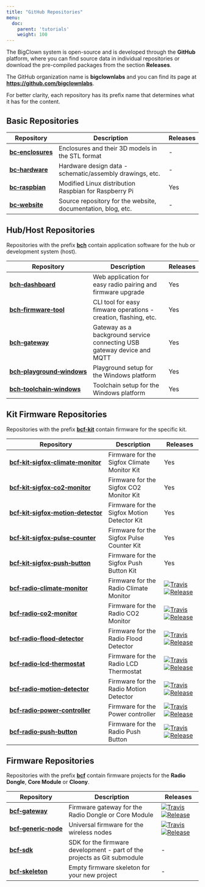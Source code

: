 ```yaml
---
title: "GitHub Repositories"
menu:
  doc:
    parent: 'tutorials'
    weight: 100
---
```


The BigClown system is open-source and is developed through the **GitHub** platform, where you can find source data in individual repositories or download the pre-compiled packages from the section **Releases**.

The GitHub organization name is **bigclownlabs** and you can find its page at **https://github.com/bigclownlabs**.

For better clarity, each repository has its prefix name that determines what it has for the content.

## Basic Repositories

| Repository                                                               | Description                                                  | Releases |
|--------------------------------------------------------------------------|--------------------------------------------------------------|----------|
| [**bc&#8209;enclosures**](https://github.com/bigclownlabs/bc-enclosures) | Enclosures and their 3D models in the STL format             | -        |
| [**bc&#8209;hardware**](https://github.com/bigclownlabs/bc-hardware)     | Hardware design data - schematic/assembly drawings, etc.     | -        |
| [**bc&#8209;raspbian**](https://github.com/bigclownlabs/bc-raspbian)     | Modified Linux distribution Raspbian for Raspberry Pi        | Yes      |
| [**bc&#8209;website**](https://github.com/bigclownlabs/bc-website)       | Source repository for the website, documentation, blog, etc. | -        |

## Hub/Host Repositories

Repositories with the prefix [**bch**](https://github.com/bigclownlabs?q=bch) contain application software for the hub or development system (host).

| Repository                                                                                       | Description                                                            | Releases |
|--------------------------------------------------------------------------------------------------|------------------------------------------------------------------------|----------|
| [**bch&#8209;dashboard**](https://github.com/bigclownlabs/bch-dashboard)                         | Web application for easy radio pairing and firmware upgrade            | Yes      |
| [**bch&#8209;firmware&#8209;tool**](https://github.com/bigclownlabs/bch-firmware-tool)           | CLI tool for easy fimware operations - creation, flashing, etc.        | Yes      |
| [**bch&#8209;gateway**](https://github.com/bigclownlabs/bch-gateway)                             | Gateway as a background service connecting USB gateway device and MQTT | Yes      |
| [**bch&#8209;playground&#8209;windows**](https://github.com/bigclownlabs/bch-playground-windows) | Playground setup for the Windows platform                              | Yes      |
| [**bch&#8209;toolchain&#8209;windows**](https://github.com/bigclownlabs/bch-toolchain-windows)   | Toolchain setup for the Windows platform                               | Yes      |

## Kit Firmware Repositories

Repositories with the prefix [**bcf-kit**](https://github.com/bigclownlabs?q=bcf-kit) contain firmware for the specific kit.

| Repository                                                                                                                         | Description                                 | Releases                                                                                                                                                                                                                                                                                                                                                  |
|----------------------------------------------------------------------------------------------------------------------------------  |---------------------------------------------|-----------------------------------------------------------------------------------------------------------------------------------------------------------------------------------------------------------------------------------------------------------------------------------------------------------------------------------------------------------|
| [**bcf&#8209;kit&#8209;sigfox&#8209;climate&#8209;monitor**](https://github.com/bigclownlabs/bcf-kit-sigfox-climate-monitor)       | Firmware for the Sigfox Climate Monitor Kit | Yes                                                                                                                                                                                                                                                                                                                                                       |
| [**bcf&#8209;kit&#8209;sigfox&#8209;co2&#8209;monitor**](https://github.com/bigclownlabs/bcf-kit-sigfox-co2-monitor)               | Firmware for the Sigfox CO2 Monitor Kit     | Yes                                                                                                                                                                                                                                                                                                                                                       |
| [**bcf&#8209;kit&#8209;sigfox&#8209;motion&#8209;detector**](https://github.com/bigclownlabs/bcf-kit-sigfox-motion-detector)       | Firmware for the Sigfox Motion Detector Kit | Yes                                                                                                                                                                                                                                                                                                                                                       |
| [**bcf&#8209;kit&#8209;sigfox&#8209;pulse&#8209;counter**](https://github.com/bigclownlabs/bcf-kit-sigfox-pulse-counter)           | Firmware for the Sigfox Pulse Counter Kit   | Yes                                                                                                                                                                                                                                                                                                                                                       |
| [**bcf&#8209;kit&#8209;sigfox&#8209;push&#8209;button**](https://github.com/bigclownlabs/bcf-kit-sigfox-push-button)               | Firmware for the Sigfox Push Button Kit     | Yes                                                                                                                                                                                                                                                                                                                                                       |
| [**bcf&#8209;radio&#8209;climate&#8209;monitor**](https://github.com/bigclownlabs/bcf-radio-climate-monitor)   | Firmware for the Radio Climate Monitor        | [![Travis](https://img.shields.io/travis/bigclownlabs/bcf-radio-climate-monitor/master.svg)](https://travis-ci.org/bigclownlabs/bcf-radio-climate-monitor) [![Release](https://img.shields.io/github/release/bigclownlabs/bcf-radio-climate-monitor.svg)](https://github.com/bigclownlabs/bcf-radio-climate-monitor/releases) |
| [**bcf&#8209;radio&#8209;co2&#8209;monitor**](https://github.com/bigclownlabs/bcf-radio-co2-monitor)           | Firmware for the Radio CO2 Monitor            | [![Travis](https://img.shields.io/travis/bigclownlabs/bcf-radio-co2-monitor/master.svg)](https://travis-ci.org/bigclownlabs/bcf-radio-co2-monitor) [![Release](https://img.shields.io/github/release/bigclownlabs/bcf-radio-co2-monitor.svg)](https://github.com/bigclownlabs/bcf-radio-co2-monitor/releases)                 |
| [**bcf&#8209;radio&#8209;flood&#8209;detector**](https://github.com/bigclownlabs/bcf-radio-flood-detector)     | Firmware for the Radio Flood Detector         | [![Travis](https://img.shields.io/travis/bigclownlabs/bcf-radio-flood-detector/master.svg)](https://travis-ci.org/bigclownlabs/bcf-radio-flood-detector) [![Release](https://img.shields.io/github/release/bigclownlabs/bcf-radio-flood-detector.svg)](https://github.com/bigclownlabs/bcf-radio-flood-detector/releases)     |
| [**bcf&#8209;radio&#8209;lcd&#8209;thermostat**](https://github.com/bigclownlabs/bcf-radio-lcd-thermostat)     | Firmware for the Radio LCD Thermostat         | [![Travis](https://img.shields.io/travis/bigclownlabs/bcf-radio-lcd-thermostat/master.svg)](https://travis-ci.org/bigclownlabs/bcf-radio-lcd-thermostat) [![Release](https://img.shields.io/github/release/bigclownlabs/bcf-radio-lcd-thermostat.svg)](https://github.com/bigclownlabs/bcf-radio-lcd-thermostat/releases)     |
| [**bcf&#8209;radio&#8209;motion&#8209;detector**](https://github.com/bigclownlabs/bcf-radio-motion-detector)   | Firmware for the Radio Motion Detector        | [![Travis](https://img.shields.io/travis/bigclownlabs/bcf-radio-motion-detector/master.svg)](https://travis-ci.org/bigclownlabs/bcf-radio-motion-detector) [![Release](https://img.shields.io/github/release/bigclownlabs/bcf-radio-motion-detector.svg)](https://github.com/bigclownlabs/bcf-radio-motion-detector/releases) |
| [**bcf&#8209;radio&#8209;power&#8209;controller**](https://github.com/bigclownlabs/bcf-radio-power-controller) | Firmware for the Power controller           | [![Travis](https://img.shields.io/travis/bigclownlabs/bcf-radio-push-button/master.svg)](https://travis-ci.org/bigclownlabs/bcf-radio-push-button) [![Release](https://img.shields.io/github/release/bigclownlabs/bcf-radio-push-button.svg)](https://github.com/bigclownlabs/bcf-radio-push-button/releases)                 |
| [**bcf&#8209;radio&#8209;push&#8209;button**](https://github.com/bigclownlabs/bcf-radio-push-button)           | Firmware for the Radio Push Button            | [![Travis](https://img.shields.io/travis/bigclownlabs/bcf-radio-push-button/master.svg)](https://travis-ci.org/bigclownlabs/bcf-radio-push-button) [![Release](https://img.shields.io/github/release/bigclownlabs/bcf-radio-push-button.svg)](https://github.com/bigclownlabs/bcf-radio-push-button/releases)                 |

## Firmware Repositories

Repositories with the prefix [**bcf**](https://github.com/bigclownlabs?q=bcf) contain firmware projects for the **Radio Dongle**, **Core Module** or **Cloony**.

| Repository                                                                           | Description                                                              | Releases                                                                                                                                                                                                                                                                                  |
|--------------------------------------------------------------------------------------|--------------------------------------------------------------------------|-------------------------------------------------------------------------------------------------------------------------------------------------------------------------------------------------------------------------------------------------------------------------------------------|
| [**bcf&#8209;gateway**](https://github.com/bigclownlabs/bcf-gateway)                 | Firmware gateway for the Radio Dongle or Core Module                       | [![Travis](https://img.shields.io/travis/bigclownlabs/bcf-gateway/master.svg)](https://travis-ci.org/bigclownlabs/bcf-gateway) [![Release](https://img.shields.io/github/release/bigclownlabs/bcf-gateway.svg)](https://github.com/bigclownlabs/bcf-gateway/releases)                     |
| [**bcf&#8209;generic&#8209;node**](https://github.com/bigclownlabs/bcf-generic-node) | Universal firmware for the wireless nodes                                | [![Travis](https://img.shields.io/travis/bigclownlabs/bcf-generic-node/master.svg)](https://travis-ci.org/bigclownlabs/bcf-generic-node) [![Release](https://img.shields.io/github/release/bigclownlabs/bcf-generic-node.svg)](https://github.com/bigclownlabs/bcf-generic-node/releases) |
| [**bcf&#8209;sdk**](https://github.com/bigclownlabs/bcf-sdk)                         | SDK for the firmware development - part of the projects as Git submodule | -                                                                                                                                                                                                                                                                                         |
| [**bcf&#8209;skeleton**](https://github.com/bigclownlabs/bcf-skeleton)               | Empty firmware skeleton for your new project                             | -                                                                                                                                                                                                                                                                                         |
